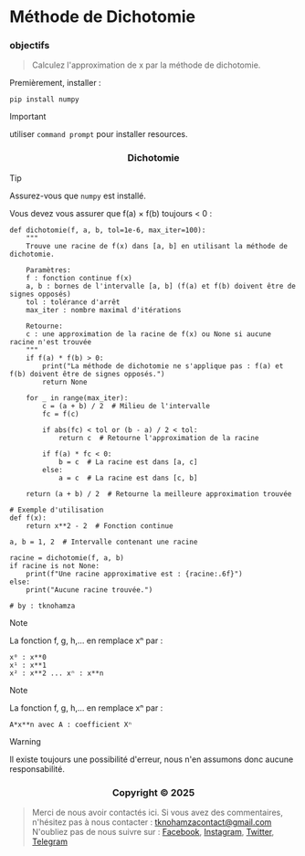 # Méthode de Dichotomie


### <a name="objectifs"></a> objectifs


> Calculez l'approximation de x par la méthode de dichotomie.


Premièrement, installer :


```shell
pip install numpy
```

> [!IMPORTANT]
> utiliser `command prompt` pour installer resources.


</p>
<h3 align="center">Dichotomie</h3>
<p align="center">
</p>

> [!TIP]
> Assurez-vous que `numpy` est installé.

Vous devez vous assurer que f(a) × f(b) toujours < 0 :

```shell
def dichotomie(f, a, b, tol=1e-6, max_iter=100):
    """
    Trouve une racine de f(x) dans [a, b] en utilisant la méthode de dichotomie.
    
    Paramètres:
    f : fonction continue f(x)
    a, b : bornes de l'intervalle [a, b] (f(a) et f(b) doivent être de signes opposés)
    tol : tolérance d'arrêt
    max_iter : nombre maximal d'itérations
    
    Retourne:
    c : une approximation de la racine de f(x) ou None si aucune racine n'est trouvée
    """
    if f(a) * f(b) > 0:
        print("La méthode de dichotomie ne s'applique pas : f(a) et f(b) doivent être de signes opposés.")
        return None
    
    for _ in range(max_iter):
        c = (a + b) / 2  # Milieu de l'intervalle
        fc = f(c)
        
        if abs(fc) < tol or (b - a) / 2 < tol:
            return c  # Retourne l'approximation de la racine
        
        if f(a) * fc < 0:
            b = c  # La racine est dans [a, c]
        else:
            a = c  # La racine est dans [c, b]
    
    return (a + b) / 2  # Retourne la meilleure approximation trouvée

# Exemple d'utilisation
def f(x):
    return x**2 - 2  # Fonction continue

a, b = 1, 2  # Intervalle contenant une racine

racine = dichotomie(f, a, b)
if racine is not None:
    print(f"Une racine approximative est : {racine:.6f}")
else:
    print("Aucune racine trouvée.")

# by : tknohamza
```

> [!NOTE]
> La fonction f, g, h,... en remplace xⁿ par :
```
x⁰ : x**0
x¹ : x**1
x² : x**2 ... xⁿ : x**n
```

> [!NOTE]
La fonction f, g, h,... en remplace xⁿ par :
```
A*x**n avec A : coefficient Xⁿ
```

> [!WARNING]
> Il existe toujours une possibilité d'erreur, nous n'en assumons donc aucune responsabilité.

</p>
<h3 align="center">Copyright © 2025</h3>
<p align="center">
</p>

> Merci de nous avoir contactés ici. Si vous avez des commentaires, n'hésitez pas à nous contacter :
tknohamzacontact@gmail.com
N'oubliez pas de nous suivre sur :
<a href="https://facebook.com/tknohamza">Facebook</a>, <a href="https://instagram.com/r/tknohamza">Instagram</a>, <a href="https://twitter.com/tknohamza">Twitter</a>, <a href="https://t.me/tknohamzachannel">Telegram</a>
